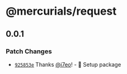 # @mercurials/request

## 0.0.1

### Patch Changes

- [`925853e`](https://github.com/casta-fe/mercurials/commit/925853ec247b9cceb3b9b799f999e28f3291d560) Thanks [@i7eo](https://github.com/i7eo)! - 🎉 Setup package
